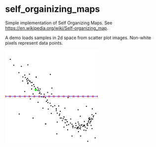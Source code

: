 # self_orgainizing_maps

Simple implementation of Self Organizing Maps.
See <https://en.wikipedia.org/wiki/Self-organizing_map>.

A demo loads samples in 2d space from scatter plot images. Non-white pixels
represent data points.

![Linear example on a 2d scatter](img/example.gif)
